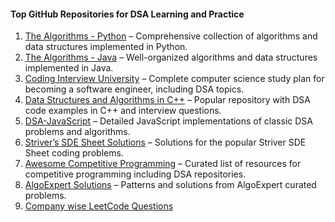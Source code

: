 #### Top GitHub Repositories for DSA Learning and Practice

1. [The Algorithms - Python](https://github.com/TheAlgorithms/Python) – Comprehensive collection of algorithms and data structures implemented in Python.  
2. [The Algorithms - Java](https://github.com/TheAlgorithms/Java) – Well-organized algorithms and data structures implemented in Java.   
3. [Coding Interview University](https://github.com/jwasham/coding-interview-university) – Complete computer science study plan for becoming a software engineer, including DSA topics.  
4. [Data Structures and Algorithms in C++](https://github.com/mission-peace/interview) – Popular repository with DSA code examples in C++ and interview questions.    
5. [DSA-JavaScript](https://github.com/trekhleb/javascript-algorithms) – Detailed JavaScript implementations of classic DSA problems and algorithms.   
6. [Striver’s SDE Sheet Solutions](https://github.com/vineethm1627/SDE_Sheet_Striver) – Solutions for the popular Striver SDE Sheet coding problems.  
7. [Awesome Competitive Programming](https://github.com/lnishan/awesome-competitive-programming) – Curated list of resources for competitive programming including DSA repositories.  
8. [AlgoExpert Solutions](https://github.com/das-jishu/algoexpert-data-structures-algorithms) – Patterns and solutions from AlgoExpert curated problems.
9. [Company wise LeetCode Questions](https://github.com/krishnadey30/LeetCode-Questions-CompanyWise) 

